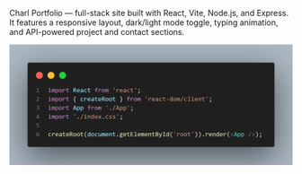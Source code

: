Charl Portfolio — full-stack site built with React, Vite, Node.js, and Express. It features a responsive layout, dark/light mode toggle, typing animation, and API-powered project and contact sections.

![Project Preview](./frontend/public/images/code.png)